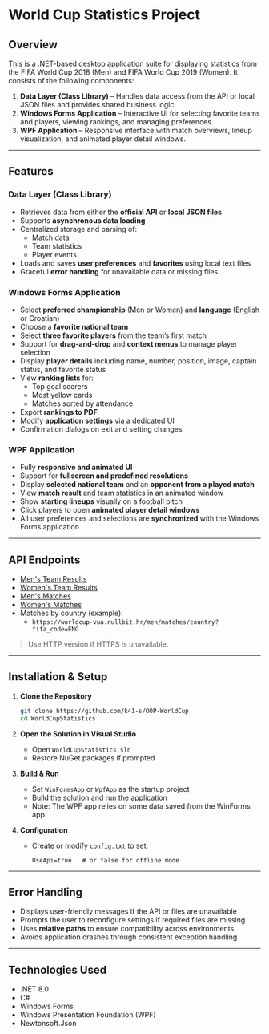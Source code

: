 # World Cup Statistics Project

## Overview
This is a .NET-based desktop application suite for displaying statistics from the FIFA World Cup 2018 (Men) and FIFA World Cup 2019 (Women). It consists of the following components:

1. **Data Layer (Class Library)** – Handles data access from the API or local JSON files and provides shared business logic.
2. **Windows Forms Application** – Interactive UI for selecting favorite teams and players, viewing rankings, and managing preferences.
3. **WPF Application** – Responsive interface with match overviews, lineup visualization, and animated player detail windows.

---

## Features

### Data Layer (Class Library)
- Retrieves data from either the **official API** or **local JSON files**
- Supports **asynchronous data loading**
- Centralized storage and parsing of:
  - Match data
  - Team statistics
  - Player events
- Loads and saves **user preferences** and **favorites** using local text files
- Graceful **error handling** for unavailable data or missing files

### Windows Forms Application
- Select **preferred championship** (Men or Women) and **language** (English or Croatian)
- Choose a **favorite national team**
- Select **three favorite players** from the team’s first match
- Support for **drag-and-drop** and **context menus** to manage player selection
- Display **player details** including name, number, position, image, captain status, and favorite status
- View **ranking lists** for:
  - Top goal scorers
  - Most yellow cards
  - Matches sorted by attendance
- Export **rankings to PDF**
- Modify **application settings** via a dedicated UI
- Confirmation dialogs on exit and setting changes

### WPF Application
- Fully **responsive and animated UI**
- Support for **fullscreen and predefined resolutions**
- Display **selected national team** and an **opponent from a played match**
- View **match result** and team statistics in an animated window
- Show **starting lineups** visually on a football pitch
- Click players to open **animated player detail windows**
- All user preferences and selections are **synchronized** with the Windows Forms application

---

## API Endpoints

- [Men's Team Results](https://worldcup-vua.nullbit.hr/men/teams/results)
- [Women's Team Results](https://worldcup-vua.nullbit.hr/women/teams/results)
- [Men's Matches](https://worldcup-vua.nullbit.hr/men/matches)
- [Women's Matches](https://worldcup-vua.nullbit.hr/women/matches)
- Matches by country (example):
  - `https://worldcup-vua.nullbit.hr/men/matches/country?fifa_code=ENG`

> Use HTTP version if HTTPS is unavailable.

---

## Installation & Setup

1. **Clone the Repository**
   ```sh
   git clone https://github.com/k41-s/OOP-WorldCup
   cd WorldCupStatistics
   ```

2. **Open the Solution in Visual Studio**
   - Open `WorldCupStatistics.sln`
   - Restore NuGet packages if prompted

3. **Build & Run**
   - Set `WinFormsApp` or `WpfApp` as the startup project
   - Build the solution and run the application
   - Note: The WPF app relies on some data saved from the WinForms app

4. **Configuration**
   - Create or modify `config.txt` to set:
     ```
     UseApi=true   # or false for offline mode
     ```

---

## Error Handling

- Displays user-friendly messages if the API or files are unavailable
- Prompts the user to reconfigure settings if required files are missing
- Uses **relative paths** to ensure compatibility across environments
- Avoids application crashes through consistent exception handling

---

## Technologies Used

- .NET 8.0
- C#
- Windows Forms
- Windows Presentation Foundation (WPF)
- Newtonsoft.Json
